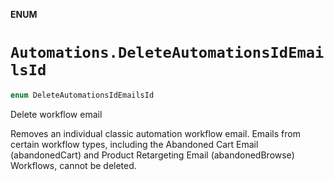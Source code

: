 **ENUM**

# `Automations.DeleteAutomationsIdEmailsId`

```swift
enum DeleteAutomationsIdEmailsId
```

Delete workflow email

Removes an individual classic automation workflow email. Emails from certain workflow types, including the Abandoned Cart Email (abandonedCart) and Product Retargeting Email (abandonedBrowse) Workflows, cannot be deleted.
